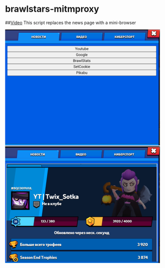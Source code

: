 # brawlstars-mitmproxy
##[Video](https://disk.yandex.ru/i/ejBIPAJWqRGqlQ)
This script replaces the news page with a mini-browser

![refer-iframe](screen1.png)
![brawlstats profile page](screen2.png)

